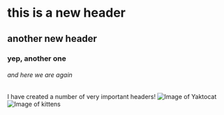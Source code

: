 # this is a new header
## another new header
### yep, another one
###### and here we are again
I have created a number of very important headers!
![Image of Yaktocat](https://octodex.github.com/images/yaktocat.png)
![Image of kittens](https://americanpetsalive.org/uploads/blog/Healthy-Kittens.jpg)
